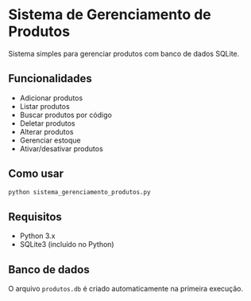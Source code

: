 # Sistema de Gerenciamento de Produtos

Sistema simples para gerenciar produtos com banco de dados SQLite.

## Funcionalidades
- Adicionar produtos
- Listar produtos
- Buscar produtos por código
- Deletar produtos
- Alterar produtos
- Gerenciar estoque
- Ativar/desativar produtos

## Como usar
```bash
python sistema_gerenciamento_produtos.py
```

## Requisitos
- Python 3.x
- SQLite3 (incluído no Python)

## Banco de dados
O arquivo `produtos.db` é criado automaticamente na primeira execução.